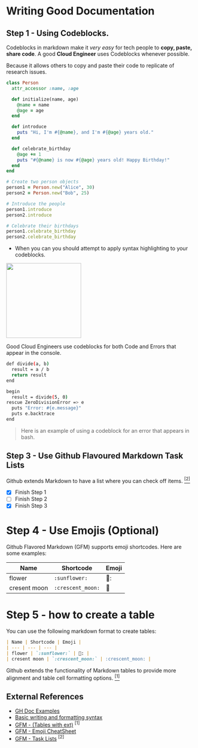 # Writing Good Documentation

## Step 1 - Using Codeblocks.

Codeblocks in markdown make it *very easy* for tech people to __copy, paste, share code__.
A good __Cloud Engineer__ uses Codeblocks whenever possible.

Because it allows others to copy and paste their code to replicate of research issues.

```ruby
class Person
  attr_accessor :name, :age

  def initialize(name, age)
    @name = name
    @age = age
  end

  def introduce
    puts "Hi, I'm #{@name}, and I'm #{@age} years old."
  end

  def celebrate_birthday
    @age += 1
    puts "#{@name} is now #{@age} years old! Happy Birthday!"
  end
end

# Create two person objects
person1 = Person.new("Alice", 30)
person2 = Person.new("Bob", 25)

# Introduce the people
person1.introduce
person2.introduce

# Celebrate their birthdays
person1.celebrate_birthday
person2.celebrate_birthday
```


- When you can you should attempt to apply syntax highlighting to your codeblocks.

<img width="200px" src="https://github.com/KaliiMoon/github-docs-example/assets/132712673/262f8913-65b9-424d-9690-ecbc3885d28b" />

Good Cloud Engineers use codeblocks for both Code and Errors that appear in the console.

```bash
def divide(a, b)
  result = a / b
  return result
end

begin
  result = divide(5, 0)
rescue ZeroDivisionError => e
  puts "Error: #{e.message}"
  puts e.backtrace
end
```

> Here is an example of using a codeblock for an error that appears in bash.

## Step 3 - Use Github Flavoured Markdown Task Lists

Github extends Markdown to have a list where you can check off items. [<sup>[2]</sup>](#external-references)

- [x] Finish Step 1
- [ ] Finish Step 2
- [x] Finish Step 3

# Step 4 - Use Emojis (Optional)

Github Flavored Markdown (GFM) supports emoji shortcodes.
Here are some examples:

| Name | Shortcode | Emoji |
| --- | --- | --- |
| flower | `:sunflower:` | 🌻: |
| cresent moon | `:crescent_moon:` | :crescent_moon: |

# Step 5 - how to create a table

You can use the following markdown format to create tables:

```md
| Name | Shortcode | Emoji |
| --- | --- | --- |
| flower | `:sunflower:` | 🌻: |
| cresent moon | `:crescent_moon:` | :crescent_moon: |
```

Github extends the functionality of Markdown tables to provide more alignment and table cell formatting options. [<sup>[1]</sup>](#external-references)


 ## External References

 - [GH Doc Examples](https://github.com/KaliiMoon/github-docs-example/edit/main/README.md) 
 - [Basic writing and formatting syntax](https://docs.github.com/en/get-started/writing-on-github/getting-started-with-writing-and-formatting-on-github/basic-writing-and-formatting-syntax)
 - [GFM - (Tables with ext)](https://github.github.com/gfm/#tables-extension-) <sup>[1]</sup>
 - [GFM - Emoji CheatSheet](https://github.com/ikatyang/emoji-cheat-sheet/blob/master/README.md)
 - [GFM - Task Lists](https://docs.github.com/en/get-started/writing-on-github/getting-started-with-writing-and-formatting-on-github/basic-writing-and-formatting-syntax#task-lists) <sup>[2]</sup>

 
 

